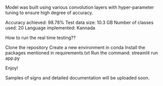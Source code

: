 Model was built using various convolution layers with hyper-parameter tuning to ensure high degree of accuracy.

Accuracy achieved: 98.78%
Test data size: 10.3 GB
Number of classes used: 20
Language implemented: Kannada

How to run the real time testing??

Clone the repository
Create a new environment in conda
Install the packages mentioned in requirements.txt
Run the command: streamlit run app.py

Enjoy!

Samples of signs and detailed documentation will be uploaded soon.
